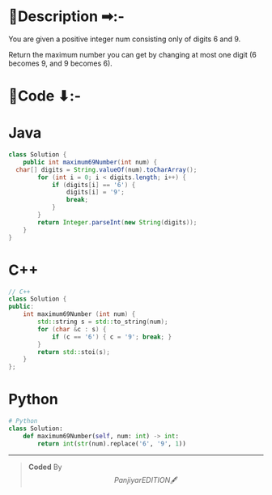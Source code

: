 # 📍Description ➡:-
<!-- Describe your first thoughts on how to solve this problem. -->
You are given a positive integer num consisting only of digits 6 and 9.

Return the maximum number you can get by changing at most one digit (6 becomes 9, and 9 becomes 6).


# 📝Code ⬇:-


# Java
```java []
class Solution {
    public int maximum69Number(int num) {
  char[] digits = String.valueOf(num).toCharArray();  
        for (int i = 0; i < digits.length; i++) {
            if (digits[i] == '6') {
                digits[i] = '9';
                break; 
            }
        }
        return Integer.parseInt(new String(digits));
    }
}

```

# C++
``` cpp []
// C++
class Solution {
public:
    int maximum69Number (int num) {
        std::string s = std::to_string(num);
        for (char &c : s) {
            if (c == '6') { c = '9'; break; }
        }
        return std::stoi(s);
    }
};
```

# Python
``` python []
# Python
class Solution:
    def maximum69Number(self, num: int) -> int:
        return int(str(num).replace('6', '9', 1))    
```

---

>    **Coded** By $$Panjiyar EDITION 🖋  $$

               
